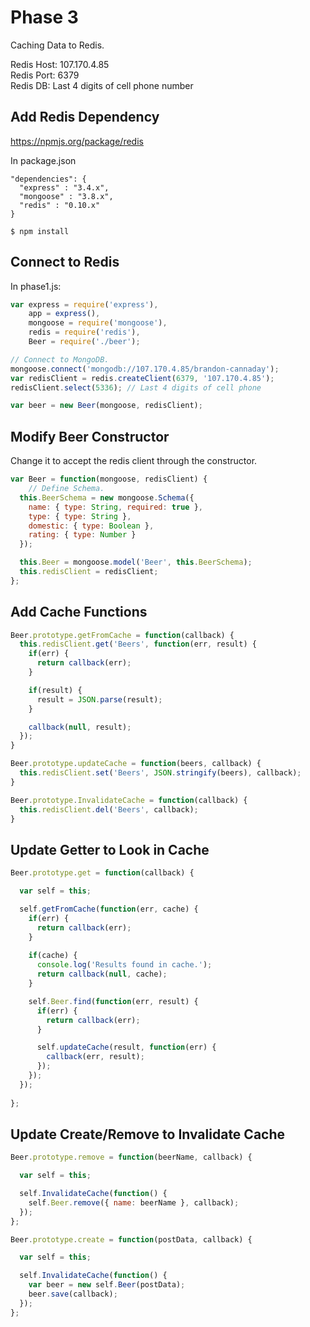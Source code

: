 # Phase 3
Caching Data to Redis.

Redis Host: 107.170.4.85 <br />
Redis Port: 6379 <br />
Redis DB: Last 4 digits of cell phone number

## Add Redis Dependency
https://npmjs.org/package/redis <br />

In package.json

```
"dependencies": {
  "express" : "3.4.x",
  "mongoose" : "3.8.x",
  "redis" : "0.10.x"
}
```

```
$ npm install
```

## Connect to Redis

In phase1.js:

```js
var express = require('express'),
    app = express(),
    mongoose = require('mongoose'),
    redis = require('redis'),
    Beer = require('./beer');

// Connect to MongoDB.
mongoose.connect('mongodb://107.170.4.85/brandon-cannaday');
var redisClient = redis.createClient(6379, '107.170.4.85');
redisClient.select(5336); // Last 4 digits of cell phone

var beer = new Beer(mongoose, redisClient);
```

## Modify Beer Constructor
Change it to accept the redis client through the constructor.

```js
var Beer = function(mongoose, redisClient) {
    // Define Schema.
  this.BeerSchema = new mongoose.Schema({
    name: { type: String, required: true },
    type: { type: String },
    domestic: { type: Boolean },
    rating: { type: Number }
  });

  this.Beer = mongoose.model('Beer', this.BeerSchema);
  this.redisClient = redisClient;
};
```

## Add Cache Functions

```js
Beer.prototype.getFromCache = function(callback) {
  this.redisClient.get('Beers', function(err, result) {
    if(err) {
      return callback(err);
    }

    if(result) {
      result = JSON.parse(result);
    }

    callback(null, result);
  });
}

Beer.prototype.updateCache = function(beers, callback) {
  this.redisClient.set('Beers', JSON.stringify(beers), callback);
}

Beer.prototype.InvalidateCache = function(callback) {
  this.redisClient.del('Beers', callback);
}
```

## Update Getter to Look in Cache
```js
Beer.prototype.get = function(callback) {

  var self = this;

  self.getFromCache(function(err, cache) {
    if(err) {
      return callback(err);
    }
    
    if(cache) {
      console.log('Results found in cache.');
      return callback(null, cache);
    }

    self.Beer.find(function(err, result) {
      if(err) {
        return callback(err);
      }

      self.updateCache(result, function(err) {
        callback(err, result);
      });
    });
  });
  
};
```

## Update Create/Remove to Invalidate Cache
```js
Beer.prototype.remove = function(beerName, callback) {

  var self = this;

  self.InvalidateCache(function() {
    self.Beer.remove({ name: beerName }, callback);
  });
};
```

```js
Beer.prototype.create = function(postData, callback) {

  var self = this;

  self.InvalidateCache(function() {
    var beer = new self.Beer(postData);
    beer.save(callback);
  });
};
```
